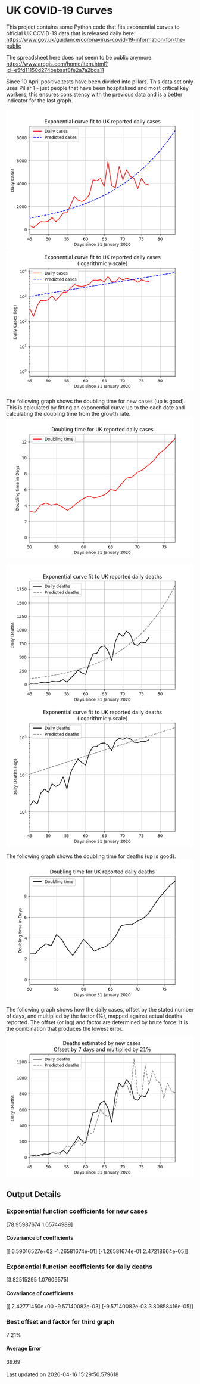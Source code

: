 # UK COVID-19 Curves

This project contains some Python code that fits exponential curves to
official UK COVID-19 data that is released daily here: https://www.gov.uk/guidance/coronavirus-covid-19-information-for-the-public

The spreadsheet here does not seem to be public anymore. <https://www.arcgis.com/home/item.html?id=e5fd11150d274bebaaf8fe2a7a2bda11>

Since 10 April positive tests have been divided into pillars. This data set only uses Pillar 1 -  just people that have been hospitalised and most critical key workers,
this ensures consistency with the previous data and is a better indicator for
the last graph.

![Graph of actual cases and exponential curve](./out/cases.png)
![Graph of actual cases and exponential curve](./out/cases-log.png)

The following graph shows the doubling time for new cases (up is good).
This is calculated by fitting an exponential curve up to the each date
and calculating the doubling time from the growth rate.
![Graph of actual cases and exponential curve](./out/casesdt.png)

![Graph of actual cases and exponential deaths](./out/deaths.png)
![Graph of actual cases and exponential deaths](./out/deaths-log.png)

The following graph shows the doubling time for deaths (up is good).
![Graph of actual cases and exponential curve](./out/deathsdt.png)

The following graph shows how the daily cases, offset by the stated number of days,
and  multiplied by the factor (%), mapped against actual deaths reported.
The offset (or lag) and factor are determined by brute force:
It is the combination that produces the lowest error.

![Graph of predicted deaths based on earlier new cases](./out/cases-deaths.png)

Output Details
--------------
<h3>Exponential function coefficients for new cases</h3>
[78.95987674  1.05744989]
<h4>Covariance of coefficients</h4>
[[ 6.59016527e+02 -1.26581674e-01]
 [-1.26581674e-01  2.47218664e-05]]
<h3>Exponential function coefficients for daily deaths</h3>
[3.82515295 1.07609575]
<h4>Covariance of coefficients</h4>
[[ 2.42771450e+00 -9.57140082e-03]
 [-9.57140082e-03  3.80858416e-05]] <br/>
<h3>Best offset and factor for third graph</h3>
7 21%
<h4>Average Error</h4>
39.69
<br /><br />Last updated on 2020-04-16 15:29:50.579618
